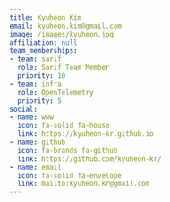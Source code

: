 ```yaml
---
title: Kyuheon Kim
email: kyuheon.kim@gmail.com
image: /images/kyuheon.jpg
affiliation: null
team_memberships:
- team: sarif
  role: Sarif Team Member
  priority: 10
- team: infra
  role: OpenTelemetry
  priority: 5
social:
- name: www
  icon: fa-solid fa-house
  link: https://kyuheon-kr.github.io
- name: github
  icon: fa-brands fa-github
  link: https://github.com/kyuheon-kr/
- name: email
  icon: fa-solid fa-envelope
  link: mailto:kyuheon.kr@gmail.com
---
```




